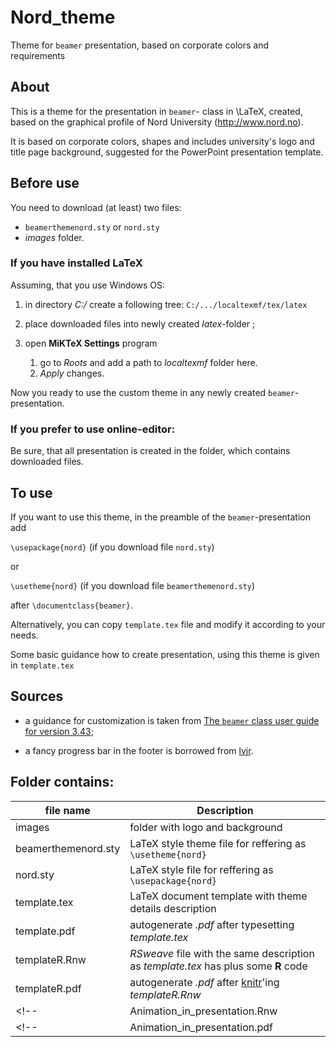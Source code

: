 # Nord_theme
Theme for `beamer` presentation, based on corporate colors and requirements

## About

This is a theme for the presentation in `beamer`- class in \LaTeX, created, based on the graphical profile of Nord University (<http://www.nord.no>).

It is based on corporate colors, shapes and includes university's logo and title page background, suggested for the PowerPoint presentation template.

## Before use

You need to download (at least) two files:

- `beamerthemenord.sty` or `nord.sty`
- *images* folder.

### If you have installed LaTeX

Assuming, that you use Windows OS:

1. in directory *C:/* create a following tree: `C:/.../localtexmf/tex/latex`

2. place downloaded files into newly created *latex*-folder ;

3. open **MiKTeX Settings** program
    1. go to *Roots* and add a path to *localtexmf* folder here.
    2. *Apply* changes.
    
Now you ready to use the custom theme in any newly created `beamer`-presentation.

### If you prefer to use online-editor:

Be sure, that all presentation is created in the folder, which contains downloaded files.

## To use

If you want to use this theme, in the preamble of the `beamer`-presentation add

`\usepackage{nord}` (if you download file `nord.sty`)

or

`\usetheme{nord}`  (if you download file `beamerthemenord.sty`)

after `\documentclass{beamer}`.

Alternatively, you can copy `template.tex` file and modify it according to your needs.

Some basic guidance how to create presentation, using this theme is given in `template.tex`

## Sources

* a guidance for customization is taken from [The `beamer` class user guide for version 3.43](https://github.com/josephwright/beamer);

* a fancy progress bar in the footer is borrowed from [lvjr](https://github.com/lvjr/theme). 



## Folder contains:

| **file name**| **Description**|
|------------------------|--------------------------------------|
| images   | folder with logo and background|
| beamerthemenord.sty| LaTeX  style theme file for reffering as `\usetheme{nord}` |
| nord.sty|  LaTeX  style file for reffering as `\usepackage{nord}`|
| template.tex| LaTeX document template with theme details description|
| template.pdf| autogenerate *.pdf* after typesetting *template.tex*|
| templateR.Rnw| *RSweave* file with the same description as *template.tex* has plus some **R** code|
| templateR.pdf| autogenerate *.pdf* after [knitr](https://yihui.name/knitr/)'ing  *templateR.Rnw*|
<!-- |Animation_in_presentation.Rnw| *RSweave* with minimal example how to create and execute animation in `beamer` presentation| -->
<!-- |Animation_in_presentation.pdf| autogenerated presentation after [`knitr`](https://yihui.name/knitr/)'ing  *Animation_in_presentation.Rnw*| -->
